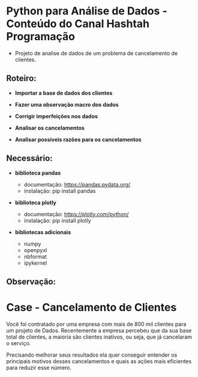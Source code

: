 # Python para Análise de Dados - Conteúdo do Canal Hashtah Programação
- Projeto de analise de dados de um problema de cancelamento de clientes.

## Roteiro:

- **Importar a base de dados dos clientes**

- **Fazer uma observação macro dos dados**

- **Corrigir imperfeições nos dados**

- **Analisar os cancelamentos**

- **Analisar possiveis razões para os cancelamentos**

## Necessário:

- **biblioteca pandas**
    - documentação: https://pandas.pydata.org/
    - instalação: pip install pandas

- **biblioteca plotly**
    - documentação: https://plotly.com/python/
    - instalação: pip install plotly

- **bibliotecas adicionais**
    - numpy
    - openpyxl
    - nbformat
    - ipykernel

## Observação:
    

# Case - Cancelamento de Clientes

Você foi contratado por uma empresa com mais de 800 mil clientes para um projeto de Dados. Recentemente a empresa percebeu que da sua base total de clientes, a maioria são clientes inativos, ou seja, que já cancelaram o serviço.

Precisando melhorar seus resultados ela quer conseguir entender os principais motivos desses cancelamentos e quais as ações mais eficientes para reduzir esse número.
